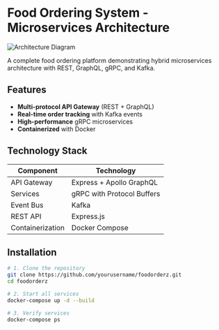 # Food Ordering System - Microservices Architecture

![Architecture Diagram](docs/architecture.png)

A complete food ordering platform demonstrating hybrid microservices architecture with REST, GraphQL, gRPC, and Kafka.

## Features

- **Multi-protocol API Gateway** (REST + GraphQL)
- **Real-time order tracking** with Kafka events
- **High-performance** gRPC microservices
- **Containerized** with Docker

## Technology Stack

| Component          | Technology               |
|--------------------|--------------------------|
| API Gateway        | Express + Apollo GraphQL |
| Services           | gRPC with Protocol Buffers |
| Event Bus          | Kafka                    |
| REST API           | Express.js               |
| Containerization   | Docker Compose           |

## Installation

```bash
# 1. Clone the repository
git clone https://github.com/yourusername/foodorderz.git
cd foodorderz

# 2. Start all services
docker-compose up -d --build

# 3. Verify services
docker-compose ps
